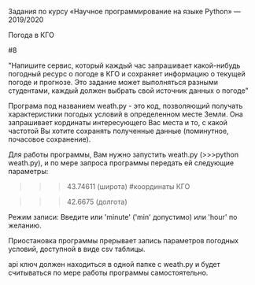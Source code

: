 Задания по курсу «Научное программирование на языке Python» — 2019/2020


Погода в КГО

#8

"Напишите сервис, который каждый час запрашивает какой-нибудь погодный ресурс о погоде в КГО и сохраняет информацию о текущей погоде и прогнозе.
Это задание может выполняться разными студентами, каждый должен выбрать свой источник данных о погоде"


Програма под названием weath.py - это код, позволяющий получать характеристики погодых условий в определенном месте Земли. Она запрашивает кординаты интересующего Вас места и то, с какой частотой Вы хотите сохранять полученные данные (поминутное, почасовое сохранение). 

Для работы программы, Вам нужно запустить weath.py (>>>python weath.py), и по мере запроса программы передать ей следующие параметры:

>>>43.74611 (широта) #координаты КГО

>>>42.6675 (долгота)

Режим записи:
Введите или 'minute' ('min' допустимо) или 'hour' по желанию.

Приостановка программы прерывает запись параметров погодных условий, доступной в виде csv таблицы.

api ключ должен находиться в одной папке с weath.py и будет считываться по мере работы программы самостоятельно.
